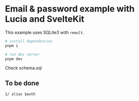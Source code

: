 # Email & password example with Lucia and SvelteKit

This example uses SQLite3 with `remult`.

```bash
# install dependencies
pnpm i

# run dev server
pnpm dev
```

Check schema.sql

## To be done

    1/ alias $auth
